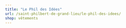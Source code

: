 ```yaml
---
title: "Le Phil des Idées"
url: /saint-philbert-de-grand-lieu/le-phil-des-idees/
shop: vêtements
---
```

